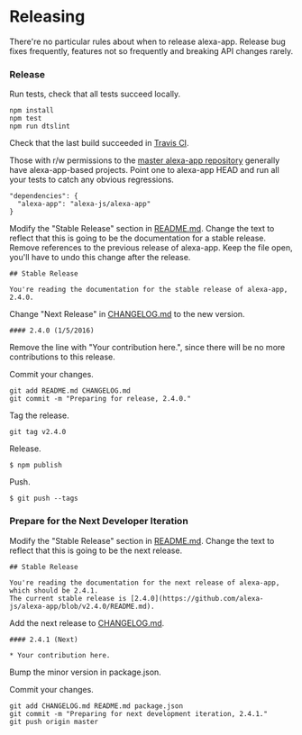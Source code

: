 Releasing
=========

There're no particular rules about when to release alexa-app. Release bug fixes frequently, features not so frequently and breaking API changes rarely.

### Release

Run tests, check that all tests succeed locally.

```
npm install
npm test
npm run dtslint
```

Check that the last build succeeded in [Travis CI](https://travis-ci.org/alexa-js/alexa-app).

Those with r/w permissions to the [master alexa-app repository](https://github.com/alexa-js/alexa-app) generally have alexa-app-based projects. Point one to alexa-app HEAD and run all your tests to catch any obvious regressions.

```
"dependencies": {
  "alexa-app": "alexa-js/alexa-app"
}
```

Modify the "Stable Release" section in [README.md](README.md). Change the text to reflect that this is going to be the documentation for a stable release. Remove references to the previous release of alexa-app. Keep the file open, you'll have to undo this change after the release.

```
## Stable Release

You're reading the documentation for the stable release of alexa-app, 2.4.0.
```

Change "Next Release" in [CHANGELOG.md](CHANGELOG.md) to the new version.

```
#### 2.4.0 (1/5/2016)
```

Remove the line with "Your contribution here.", since there will be no more contributions to this release.

Commit your changes.

```
git add README.md CHANGELOG.md
git commit -m "Preparing for release, 2.4.0."
```

Tag the release.

```
git tag v2.4.0
```

Release.

```
$ npm publish
```

Push.

```
$ git push --tags
```

### Prepare for the Next Developer Iteration

Modify the "Stable Release" section in [README.md](README.md). Change the text to reflect that this is going to be the next release.

```
## Stable Release

You're reading the documentation for the next release of alexa-app, which should be 2.4.1.
The current stable release is [2.4.0](https://github.com/alexa-js/alexa-app/blob/v2.4.0/README.md).
```

Add the next release to [CHANGELOG.md](CHANGELOG.md).

```
#### 2.4.1 (Next)

* Your contribution here.
```

Bump the minor version in package.json.

Commit your changes.

```
git add CHANGELOG.md README.md package.json
git commit -m "Preparing for next development iteration, 2.4.1."
git push origin master
```
